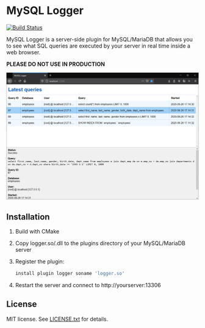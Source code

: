 MySQL Logger
============

[![Build Status](https://travis-ci.com/sryze/mysql-logger.svg?branch=master)](https://travis-ci.com/sryze/mysql-logger)

MySQL Logger is a server-side plugin for MySQL/MariaDB that allows you to see
what SQL queries are executed by your server in real time inside a web browser.

**PLEASE DO NOT USE IN PRODUCTION**

![Screenshot](screenshot.png)

Installation
------------

1. Build with CMake
2. Copy logger.so/.dll to the plugins directory of your MySQL/MariaDB server
3. Register the plugin:

   ```sql
   install plugin logger soname 'logger.so'
   ```

4. Restart the server and connect to http://yourserver:13306

License
-------

MIT license. See [LICENSE.txt](LICENSE.txt) for details.
